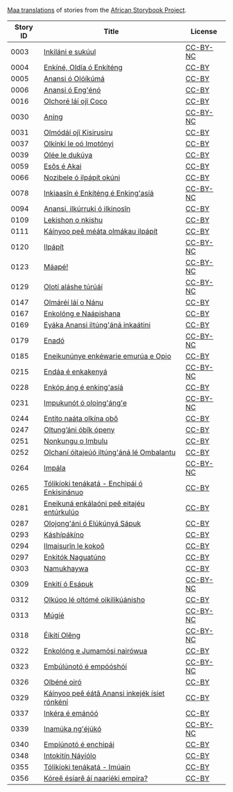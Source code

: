 [Maa translations](http://africanstorybook.org/language/maa) of stories from the [African Storybook Project](http://africanstorybook.org).

Story ID | Title | License
-------- | ----- | -------
0003 | [Inkiláni e sukúul](http://africanstorybook.org/stories/inkiláni-e-sukúul) | [CC-BY-NC](http://creativecommons.org/licenses/by-nc/3.0/)
0004 | [Enkíné, Oldía ó Enkíténg](http://africanstorybook.org/stories/enkíné-oldía-ó-enkíténg) | [CC-BY](https://creativecommons.org/licenses/by/3.0/)
0005 | [Anansi ó Olóíkúmá](http://africanstorybook.org/stories/anansi-ó-olóíkúmá) | [CC-BY](https://creativecommons.org/licenses/by/3.0/)
0006 | [Anansi ó Eng'énó](http://africanstorybook.org/stories/anansi-ó-engénó) | [CC-BY](https://creativecommons.org/licenses/by/3.0/)
0016 | [Olchoré láí ojî Coco](http://africanstorybook.org/stories/olchoré-láí-ojî-coco) | [CC-BY](https://creativecommons.org/licenses/by/3.0/)
0030 | [Aníng](http://africanstorybook.org/stories/aníng) | [CC-BY-NC](http://creativecommons.org/licenses/by-nc/3.0/)
0031 | [Olmódáí ojî Kisirusiru](http://africanstorybook.org/stories/olmódáí-ojî-kisirusiru) | [CC-BY](https://creativecommons.org/licenses/by/3.0/)
0037 | [Olkínkí le oó Imotónyi ](http://africanstorybook.org/stories/olkínkí-le-oó-imotónyi) | [CC-BY](https://creativecommons.org/licenses/by/3.0/)
0039 | [Olée le dukúya](http://africanstorybook.org/stories/olée-le-dukúya) | [CC-BY](https://creativecommons.org/licenses/by/3.0/)
0059 | [Esôs é Akai](http://africanstorybook.org/stories/esôs-é-akai) | [CC-BY](https://creativecommons.org/licenses/by/3.0/)
0066 | [Nozibele ó ilpápít okúni](http://africanstorybook.org/stories/nozibele-ó-ilpápít-okúni) | [CC-BY](https://creativecommons.org/licenses/by/3.0/)
0078 | [Inkiaasîn é Enkíténg é Enking'asíá](http://africanstorybook.org/stories/inkiaasîn-é-enkíténg-é-enkingasíá) | [CC-BY-NC](http://creativecommons.org/licenses/by-nc/3.0/)
0094 | [Anansi, ilkúrruki ó ilkinosîn](http://africanstorybook.org/stories/anansi-ilkúrruki-ó-ilkinosîn) | [CC-BY](https://creativecommons.org/licenses/by/3.0/)
0109 | [Lekishon o nkishu](http://africanstorybook.org/stories/lekishon-o-nkishu) | [CC-BY](https://creativecommons.org/licenses/by/4.0/)
0111 | [Káínyoo peê méáta olmákau ilpápít](http://africanstorybook.org/stories/káínyoo-peê-méáta-olmákau-ilpápít) | [CC-BY](https://creativecommons.org/licenses/by/3.0/)
0120 | [Ilpápít](http://africanstorybook.org/stories/ilpápít) | [CC-BY-NC](http://creativecommons.org/licenses/by-nc/3.0/)
0123 | [Máapé!](http://africanstorybook.org/stories/máapé) | [CC-BY-NC](http://creativecommons.org/licenses/by-nc/3.0/)
0129 | [Olotí aláshe túrúáí](http://africanstorybook.org/stories/olotí-aláshe-túrúáí) | [CC-BY-NC](http://creativecommons.org/licenses/by-nc/3.0/)
0147 | [Olmáréí láí o Nánu](http://africanstorybook.org/stories/olmáréí-láí-o-nánu) | [CC-BY](https://creativecommons.org/licenses/by/3.0/)
0167 | [Enkolóng e Naápishana](http://africanstorybook.org/stories/enkolóng-e-naápishana) | [CC-BY](https://creativecommons.org/licenses/by/3.0/)
0169 | [Eyáka Anansi iltúng'áná inkaátini](http://africanstorybook.org/stories/eyáka-anansi-iltúngáná-inkaátini) | [CC-BY](https://creativecommons.org/licenses/by/3.0/)
0179 | [Enadó](http://africanstorybook.org/stories/enadó) | [CC-BY-NC](http://creativecommons.org/licenses/by-nc/3.0/)
0185 | [Eneikunúnye enkéwarie emurúa e Opio](http://africanstorybook.org/stories/eneikunúnye-enkéwarie-emurúa-e-opio) | [CC-BY](https://creativecommons.org/licenses/by/3.0/)
0215 | [Endáa é enkakenyá](http://africanstorybook.org/stories/endáa-é-enkakenyá) | [CC-BY-NC](http://creativecommons.org/licenses/by-nc/3.0/)
0228 | [Enkóp áng é enking'asíá](http://africanstorybook.org/stories/enkóp-áng-é-enkingasíá) | [CC-BY](https://creativecommons.org/licenses/by/3.0/)
0231 | [Impukunót ó oloing'áng'e](http://africanstorybook.org/stories/impukunót-ó-oloingánge) | [CC-BY-NC](http://creativecommons.org/licenses/by-nc/3.0/)
0244 | [Entíto naáta olkína obô](http://africanstorybook.org/stories/entíto-naáta-olkína-obô) | [CC-BY](https://creativecommons.org/licenses/by/3.0/)
0247 | [Oltung’áni óbîk ópeny](http://africanstorybook.org/stories/oltung’áni-óbîk-ópeny) | [CC-BY](https://creativecommons.org/licenses/by/3.0/)
0251 | [Nonkungu o Imbulu](http://africanstorybook.org/stories/nonkungu-o-imbulu) | [CC-BY](https://creativecommons.org/licenses/by/3.0/)
0252 | [Olchaní óítajeúó iltúng'áná lé Ombalantu](http://africanstorybook.org/stories/olchaní-óítajeúó-iltúngáná-lé-ombalantu) | [CC-BY](https://creativecommons.org/licenses/by/3.0/)
0264 | [Impála](http://africanstorybook.org/stories/impála) | [CC-BY-NC](http://creativecommons.org/licenses/by-nc/3.0/)
0265 | [Tólikíoki tenákatá - Enchipái ó Enkisinánuo](http://africanstorybook.org/stories/tólikíoki-tenákatá-enchipái-ó-enkisinánuo) | [CC-BY](https://creativecommons.org/licenses/by/3.0/)
0281 | [Eneikuná enkálaóni peê eitajéu entúrkulúo](http://africanstorybook.org/stories/eneikuná-enkálaóni-peê-eitajéu-entúrkulúo) | [CC-BY](https://creativecommons.org/licenses/by/3.0/)
0287 | [Olojong'áni ó Elúkúnyá Sápuk](http://africanstorybook.org/stories/olojongáni-ó-elúkúnyá-sápuk) | [CC-BY](https://creativecommons.org/licenses/by/3.0/)
0293 | [Káshípákíno](http://africanstorybook.org/stories/káshípákíno) | [CC-BY](https://creativecommons.org/licenses/by/3.0/)
0294 | [Ilmaisurîn le kokoô](http://africanstorybook.org/stories/ilmaisurîn-le-kokoô) | [CC-BY](https://creativecommons.org/licenses/by/3.0/)
0297 | [Enkitók Naguatúno](http://africanstorybook.org/stories/enkitók-naguatúno) | [CC-BY](https://creativecommons.org/licenses/by/3.0/)
0303 | [Namukhaywa](http://africanstorybook.org/stories/namukhaywa-2) | [CC-BY](https://creativecommons.org/licenses/by/3.0/)
0309 | [Enkití ó Esápuk](http://africanstorybook.org/stories/enkití-ó-esápuk) | [CC-BY-NC](http://creativecommons.org/licenses/by-nc/3.0/)
0312 | [Olkúoo lé oltómé oikilikúánisho](http://africanstorybook.org/stories/olkúoo-lé-oltómé-oikilikúánisho) | [CC-BY](https://creativecommons.org/licenses/by/3.0/)
0313 | [Múgíé](http://africanstorybook.org/stories/múgíé) | [CC-BY-NC](http://creativecommons.org/licenses/by-nc/3.0/)
0318 | [Éíkití Olêng](http://africanstorybook.org/stories/éíkití-olêng) | [CC-BY-NC](http://creativecommons.org/licenses/by-nc/3.0/)
0322 | [Enkolóng e Jumamósi nairówua](http://africanstorybook.org/stories/enkolóng-e-jumamósi-nairówua) | [CC-BY](https://creativecommons.org/licenses/by/3.0/)
0323 | [Embúlúnotó é empóóshóí](http://africanstorybook.org/stories/embúlúnotó-é-empóóshóí) | [CC-BY-NC](http://creativecommons.org/licenses/by-nc/3.0/)
0326 | [Olbéné oiró](http://africanstorybook.org/stories/olbéné-oiró) | [CC-BY](https://creativecommons.org/licenses/by/3.0/)
0329 | [Káínyoo peê éátâ Anansi inkejék ísíet rónkéní](http://africanstorybook.org/stories/káínyoo-peê-éátâ-anansi-inkejék-ísíet-rónkéní) | [CC-BY](https://creativecommons.org/licenses/by/3.0/)
0337 | [Inkéra é emánóó](http://africanstorybook.org/stories/inkéra-é-emánóó) | [CC-BY](https://creativecommons.org/licenses/by/3.0/)
0339 | [Inamúka ng'éjúkó](http://africanstorybook.org/stories/inamúka-ngéjúkó) | [CC-BY-NC](http://creativecommons.org/licenses/by-nc/3.0/)
0340 | [Empíúnotó é enchipái](http://africanstorybook.org/stories/empíúnotó-é-enchipái) | [CC-BY](https://creativecommons.org/licenses/by/3.0/)
0348 | [Intokitín Náyíólo](http://africanstorybook.org/stories/intokitín-náyíólo) | [CC-BY](https://creativecommons.org/licenses/by/3.0/)
0355 | [Tólikíoki tenákatá - Imúain](http://africanstorybook.org/stories/tólikíoki-tenákatá-imúain) | [CC-BY](https://creativecommons.org/licenses/by/3.0/)
0356 | [Kóreê ésíarê áí naaríéki empíra?](http://africanstorybook.org/stories/kóreê-ésíarê-áí-naaríéki-empíra) | [CC-BY](https://creativecommons.org/licenses/by/3.0/)
